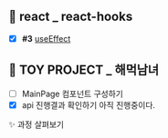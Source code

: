 

## 💫 react _ react-hooks
- [x] **#3** [useEffect](https://velog.io/@gay0ung/useEffect)

## 🥪 TOY PROJECT _ 해먹남녀
- [ ] MainPage 컴포넌트 구성하기
- [x] api 진행결과 확인하기
	아직 진행중이다.

✨ 과정 살펴보기

